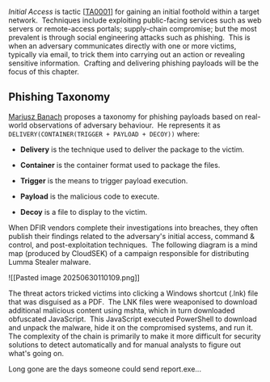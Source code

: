 _Initial Access_ is tactic [[TA0001](https://attack.mitre.org/tactics/TA0001/)] for gaining an initial foothold within a target network.  Techniques include exploiting public-facing services such as web servers or remote-access portals; supply-chain compromise; but the most prevalent is through social engineering attacks such as phishing.  This is when an adversary communicates directly with one or more victims, typically via email, to trick them into carrying out an action or revealing sensitive information.  Crafting and delivering phishing payloads will be the focus of this chapter.

## Phishing Taxonomy

[Mariusz Banach](https://x.com/mariuszbit) proposes a taxonomy for phishing payloads based on real-world observations of adversary behaviour.  He represents it as `DELIVERY(CONTAINER(TRIGGER + PAYLOAD + DECOY))` where:

- **Delivery** is the technique used to deliver the package to the victim.
    
- **Container** is the container format used to package the files.
    
- **Trigger** is the means to trigger payload execution.
    
- **Payload** is the malicious code to execute.
    
- **Decoy** is a file to display to the victim.
    

When DFIR vendors complete their investigations into breaches, they often publish their findings related to the adversary's initial access, command & control, and post-exploitation techniques.  The following diagram is a mind map (produced by CloudSEK) of a campaign responsible for distributing Lumma Stealer malware.

![[Pasted image 20250630110109.png]]

The threat actors tricked victims into clicking a Windows shortcut (.lnk) file that was disguised as a PDF.  The LNK files were weaponised to download additional malicious content using mshta, which in turn downloaded obfuscated JavaScript.  This JavaScript executed PowerShell to download and unpack the malware, hide it on the compromised systems, and run it.  The complexity of the chain is primarily to make it more difficult for security solutions to detect automatically and for manual analysts to figure out what's going on.

Long gone are the days someone could send report.exe...